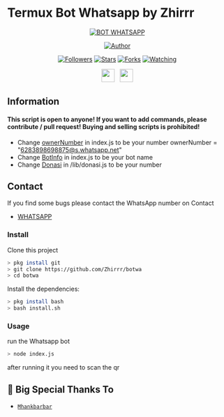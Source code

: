 # Termux Bot Whatsapp by Zhirrr

<p align="center">
<a href="#"><img title="BOT WHATSAPP" src="https://img.shields.io/badge/Bot Whatsapp-blue?colorA=%23ff0000&colorB=%23017e40&style=for-the-badge"></a>
</p>
<p align="center">
<a href="https://github.com/Zhirrr"><img title="Author" src="https://img.shields.io/badge/Author-Zhirrr-orange.svg?style=for-the-badge&logo=github"></a>
</p>
<p align="center">
<a href="https://github.com/Zhirrr/followers"><img title="Followers" src="https://img.shields.io/github/followers/Zhirrr?color=red&style=flat-square"></a>
<a href="https://github.com/Zhirrr/botwa/stargazers/"><img title="Stars" src="https://img.shields.io/github/stars/Zhirrr/botwa?color=blue&style=flat-square"></a>
<a href="https://github.com/Zhirrr/botwa/network/members"><img title="Forks" src="https://img.shields.io/github/forks/Zhirrr/botwa?color=red&style=flat-square"></a>
<a href="https://github.com/Zhirrr/botwa/watchers"><img title="Watching" src="https://img.shields.io/github/watchers/Zhirrr/botwa?label=Watchers&color=blue&style=flat-square"></a>
</p>
<p align='center'>
   <a href="https://wa.me/6283898698875"><img height="30" src="https://c.top4top.io/p_1837yybbf0.jpeg"></a>&nbsp;&nbsp;
   <a href="https://instagram.com/zhirr_ajalah"><img height="30" src="https://raw.githubusercontent.com/TobyG74/TobyG74/main/instagram.jpg"></a>
</P>
</P>

## Information

#### This script is open to anyone! If you want to add commands, please contribute / pull request! Buying and selling scripts is prohibited!
- Change [ownerNumber](https://github.com/Zhirrr/botwa/blob/main/index.js#L221) in index.js to be your number
ownerNumber = "6283898698875@s.whatsapp.net"
- Change [BotInfo](https://github.com/Zhirrr/botwa/blob/main/index.js#L29) in index.js to be your bot name
- Change [Donasi](https://github.com/Zhirrr/botwa/blob/main/lib/donasi.js) in /lib/donasi.js to be your number

## Contact

If you find some bugs please contact the WhatsApp number on Contact

- [WHATSAPP](https://wa.me/6283898698875)

### Install
Clone this project

```bash
> pkg install git
> git clone https://github.com/Zhirrr/botwa
> cd botwa
```

Install the dependencies:

```bash
> pkg install bash
> bash install.sh
```

### Usage
run the Whatsapp bot

```bash
> node index.js
```
after running it you need to scan the qr

## 🙏 Big Special Thanks To

* [`Mhankbarbar`](https://github.com/MhankBarBar) 
